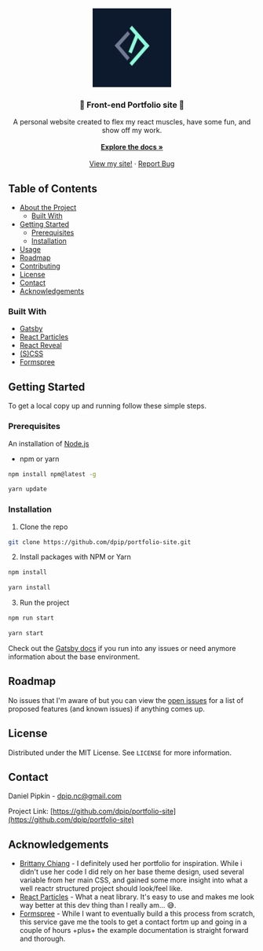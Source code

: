 <!-- PROJECT SHIELDS -->
<!--
*** I'm using markdown "reference style" links for readability.
*** Reference links are enclosed in brackets [ ] instead of parentheses ( ).
*** See the bottom of this document for the declaration of the reference variables
*** for contributors-url, forks-url, etc. This is an optional, concise syntax you may use.
*** https://www.markdownguide.org/basic-syntax/#reference-style-links
-->

<!-- [![Contributors][contributors-shield]][contributors-url]
[![Forks][forks-shield]][forks-url]
[![Stargazers][stars-shield]][stars-url]
[![Issues][issues-shield]][issues-url]
[![MIT License][license-shield]][license-url]
[![LinkedIn][linkedin-shield]][linkedin-url] -->

<!-- PROJECT LOGO -->
<br />
<p align="center">
  <a href="https://github.com/dpip/portfolio-site">
    <img src="/static/favicon.ico" alt="Logo" width="160" height="160">
  </a>

  <h3 align="center">👾 Front-end Portfolio site 👾</h3>

  <p align="center">
    A personal website created to flex my react muscles, have some fun, and show off my work.
    <br />
    <br />
    <a href="https://github.com/dpip/portfolio-site"><strong>Explore the docs »</strong></a>
    <br />
    <br />
    <a href="https://www.dpip.dev/">View my site!</a>
    ·
    <a href="https://github.com/dpip/portfolio-site/issues">Report Bug</a>
  </p>
</p>

<!-- TABLE OF CONTENTS -->

## Table of Contents

- [About the Project](#about-the-project)
  - [Built With](#built-with)
- [Getting Started](#getting-started)
  - [Prerequisites](#prerequisites)
  - [Installation](#installation)
- [Usage](#usage)
- [Roadmap](#roadmap)
- [Contributing](#contributing)
- [License](#license)
- [Contact](#contact)
- [Acknowledgements](#acknowledgements)

<!-- ABOUT THE PROJECT -->

<!-- ## About The Project -->

<!-- [![Product Name Screen Shot][product-screenshot]](https://github.com/dpip/portfolio-site/blob/dev/static/favicon.ico) -->

### Built With

- [Gatsby](https://www.gatsbyjs.com/)
- [React Particles](https://github.com/Wufe/react-particles-js#readme)
- [React Reveal](https://github.com/rnosov/react-reveal)
- [(S)CSS](https://sass-lang.com/)
- [Formspree](https://formspree.io/)

<!-- GETTING STARTED -->

## Getting Started

To get a local copy up and running follow these simple steps.

### Prerequisites

An installation of [Node.js](https://nodejs.org/en/)

- npm or yarn

```sh
npm install npm@latest -g
```

```sh
yarn update
```

### Installation

1. Clone the repo

```sh
git clone https://github.com/dpip/portfolio-site.git
```

2. Install packages with NPM or Yarn

```sh
npm install
```

```sh
yarn install
```

3. Run the project

```sh
npm run start
```

```sh
yarn start
```

Check out the [Gatsby docs](https://www.gatsbyjs.com/docs/) if you run into any issues or need anymore information about the base environment.

<!-- ROADMAP -->

## Roadmap

No issues that I'm aware of but you can view the [open issues](https://github.com/dpip/portfolio-site/issues) for a list of proposed features (and known issues) if anything comes up.

<!-- LICENSE -->

## License

Distributed under the MIT License. See `LICENSE` for more information.

<!-- CONTACT -->

## Contact

Daniel Pipkin - dpip.nc@gmail.com

Project Link: [https://github.com/dpip/portfolio-site](https://github.com/dpip/portfolio-site)

<!-- ACKNOWLEDGEMENTS -->

## Acknowledgements

- [Brittany Chiang](https://brittanychiang.com/) - I definitely used her portfolio for inspiration. While i didn't use her code I did rely on her base theme design, used several variable from her main CSS, and gained some more insight into what a well reactr structured project should look/feel like.
- [React Particles](https://github.com/Wufe/react-particles-js#readme) - What a neat library. It's easy to use and makes me look way better at this dev thing than I really am... 😅.
- [Formspree](https://formspree.io/) - While I want to eventually build a this process from scratch, this service gave me the tools to get a contact fortm up and going in a couple of hours +plus+ the example documentation is straight forward and thorough.

<!-- MARKDOWN LINKS & IMAGES -->
<!-- https://www.markdownguide.org/basic-syntax/#reference-style-links -->

[contributors-shield]: https://img.shields.io/github/contributors/dpip/repo.svg?style=flat-square
[contributors-url]: https://github.com/dpip/portfolio-site/graphs/contributors
[forks-shield]: https://img.shields.io/github/forks/dpip/repo.svg?style=flat-square
[forks-url]: https://github.com/dpip/repo/network/members
[stars-shield]: https://img.shields.io/github/stars/dpip/repo.svg?style=flat-square
[stars-url]: https://github.com/dpip/repo/stargazers
[issues-shield]: https://img.shields.io/github/issues/dpip/repo.svg?style=flat-square
[issues-url]: https://github.com/dpip/repo/issues
[license-shield]: https://img.shields.io/github/license/dpip/repo.svg?style=flat-square
[license-url]: https://github.com/dpip/repo/blob/master/LICENSE.txt
[linkedin-shield]: https://img.shields.io/badge/-LinkedIn-black.svg?style=flat-square&logo=linkedin&colorB=555
[linkedin-url]: https://linkedin.com/in/dpip
[product-screenshot]: images/screenshot.png
